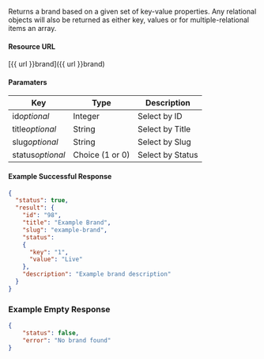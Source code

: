 <!--
@title Get single brand by criteria
@author Moltin Ltd
@description Gets a brand based on the given criteria

@sidebar 1
@family Brand
@rate No
@auth Yes
@format JSON
@http GET
@version beta
-->

Returns a brand based on a given set of key-value properties. Any relational objects will also be returned as either key, values or for multiple-relational items an array.


#### Resource URL
[{{ url }}brand]({{ url }}brand)


#### Paramaters
Key | Type | Description
--- | ---- | -----------
id*optional* | Integer | Select by ID
title*optional* | String | Select by Title
slug*optional* | String | Select by Slug
status*optional* | Choice (1 or 0) | Select by Status

<!--code-->
#### Example Successful Response
``` json
{
  "status": true,
  "result": {
    "id": "98",
    "title": "Example Brand",
    "slug": "example-brand",
    "status":
    {
      "key": "1",
      "value": "Live"
    },
    "description": "Example brand description"
  }
}
```


### Example Empty Response
``` json
{
    "status": false,
    "error": "No brand found"
}
```
<!--/code-->